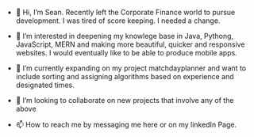 - 👋 Hi, I’m Sean. Recently left the Corporate Finance world to pursue development. I was tired of score keeping. I needed a change. 

- 👀 I’m interested in deepening my knowlege base in Java, Pythong, JavaScript, MERN and making more beautiful, quicker and responsive websites. I would eventually like to be able to produce mobile apps. 

- 🌱 I’m currently expanding on my project matchdayplanner and want to include sorting and assigning algorithms based on experience and designated times. 

- 💞️ I’m looking to collaborate on new projects that involve any of the above 


- 📫 How to reach me by messaging me here or on my linkedIn Page. 

<!---
TU-SHOLT/TU-SHOLT is a ✨ special ✨ repository because its `README.md` (this file) appears on your GitHub profile.
You can click the Preview link to take a look at your changes.
--->
